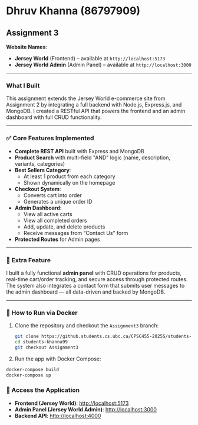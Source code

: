 # Dhruv Khanna (86797909)

## Assignment 3

**Website Names**:

- **Jersey World** (Frontend) – available at `http://localhost:5173`
- **Jersey World Admin** (Admin Panel) – available at `http://localhost:3000`

---

### What I Built

This assignment extends the Jersey World e-commerce site from Assignment 2 by integrating a full backend with Node.js,
Express.js, and MongoDB. I created a RESTful API that powers the frontend and an admin dashboard with full CRUD
functionality.

---

### ✅ Core Features Implemented

- **Complete REST API** built with Express and MongoDB
- **Product Search** with multi-field "AND" logic (name, description, variants, categories)
- **Best Sellers Category**:
    - At least 1 product from each category
    - Shown dynamically on the homepage
- **Checkout System**:
    - Converts cart into order
    - Generates a unique order ID
- **Admin Dashboard**:
    - View all active carts
    - View all completed orders
    - Add, update, and delete products
    - Receive messages from “Contact Us” form
- **Protected Routes** for Admin pages

---

### 🌟 Extra Feature

I built a fully functional **admin panel** with CRUD operations for products, real-time cart/order tracking, and secure
access through protected routes. The system also integrates a contact form that submits user messages to the admin
dashboard — all data-driven and backed by MongoDB.

---

### 🚀 How to Run via Docker

1. Clone the repository and checkout the `Assignment3` branch:
   ```bash
   git clone https://github.students.cs.ubc.ca/CPSC455-2025S/students-khanna99.git
   cd students-khanna99
   git checkout Assignment3
   ```
2. Run the app with Docker Compose:

```bash
docker-compose build
docker-compose up
```

### 🔗 Access the Application

- **Frontend (Jersey World)**: [http://localhost:5173](http://localhost:5173)
- **Admin Panel (Jersey World Admin)**: [http://localhost:3000](http://localhost:3000)
- **Backend API**: [http://localhost:4000](http://localhost:4000)